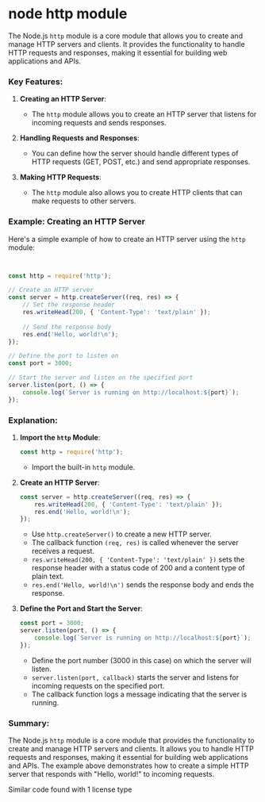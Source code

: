 # node http module 
The Node.js `http` module is a core module that allows you to create and manage HTTP servers and clients. It provides the functionality to handle HTTP requests and responses, making it essential for building web applications and APIs.

### Key Features:
1. **Creating an HTTP Server**:
   - The `http` module allows you to create an HTTP server that listens for incoming requests and sends responses.
   
2. **Handling Requests and Responses**:
   - You can define how the server should handle different types of HTTP requests (GET, POST, etc.) and send appropriate responses.

3. **Making HTTP Requests**:
   - The `http` module also allows you to create HTTP clients that can make requests to other servers.

### Example: Creating an HTTP Server

Here's a simple example of how to create an HTTP server using the `http` module:

```javascript


const http = require('http');

// Create an HTTP server
const server = http.createServer((req, res) => {
    // Set the response header
    res.writeHead(200, { 'Content-Type': 'text/plain' });
    
    // Send the response body
    res.end('Hello, world!\n');
});

// Define the port to listen on
const port = 3000;

// Start the server and listen on the specified port
server.listen(port, () => {
    console.log(`Server is running on http://localhost:${port}`);
});
```

### Explanation:
1. **Import the `http` Module**:
   ```javascript
   const http = require('http');
   ```
   - Import the built-in `http` module.

2. **Create an HTTP Server**:
   ```javascript
   const server = http.createServer((req, res) => {
       res.writeHead(200, { 'Content-Type': 'text/plain' });
       res.end('Hello, world!\n');
   });
   ```
   - Use `http.createServer()` to create a new HTTP server.
   - The callback function `(req, res)` is called whenever the server receives a request.
   - `res.writeHead(200, { 'Content-Type': 'text/plain' })` sets the response header with a status code of 200 and a content type of plain text.
   - `res.end('Hello, world!\n')` sends the response body and ends the response.

3. **Define the Port and Start the Server**:
   ```javascript
   const port = 3000;
   server.listen(port, () => {
       console.log(`Server is running on http://localhost:${port}`);
   });
   ```
   - Define the port number (3000 in this case) on which the server will listen.
   - `server.listen(port, callback)` starts the server and listens for incoming requests on the specified port.
   - The callback function logs a message indicating that the server is running.

### Summary:
The Node.js `http` module is a core module that provides the functionality to create and manage HTTP servers and clients. It allows you to handle HTTP requests and responses, making it essential for building web applications and APIs. The example above demonstrates how to create a simple HTTP server that responds with "Hello, world!" to incoming requests.

Similar code found with 1 license type